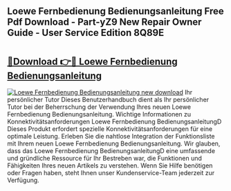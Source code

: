## Loewe Fernbedienung Bedienungsanleitung Free Pdf Download - Part-yZ9 New Repair Owner Guide - User Service Edition 8Q89E

# <h2><a href="http://df3sa0k.blite.top/?on=Loewe+Fernbedienung+Bedienungsanleitung">🔗Download 👉🔴 Loewe Fernbedienung Bedienungsanleitung</a></h2>

[![Loewe Fernbedienung Bedienungsanleitung new download](https://i.imgur.com/lujVjoI.png)](http://df3sa0k.blite.top/?on=Loewe+Fernbedienung+Bedienungsanleitung)
Ihr persönlicher Tutor Dieses Benutzerhandbuch dient als Ihr persönlicher Tutor bei der Beherrschung der Verwendung Ihres neuen Loewe Fernbedienung Bedienungsanleitung. Wichtige Informationen zu Konnektivitätsanforderungen Loewe Fernbedienung BedienungsanleitungD Dieses Produkt erfordert spezielle Konnektivitätsanforderungen für eine optimale Leistung. Erleben Sie die nahtlose Integration der Funktionsliste mit Ihrem neuen Loewe Fernbedienung Bedienungsanleitung. Wir glauben, dass das Loewe Fernbedienung BedienungsanleitungD eine umfassende und gründliche Ressource für Ihr Bestreben war, die Funktionen und Fähigkeiten Ihres neuen Artikels zu verstehen. Wenn Sie Hilfe benötigen oder Fragen haben, steht Ihnen unser Kundenservice-Team jederzeit zur Verfügung.
